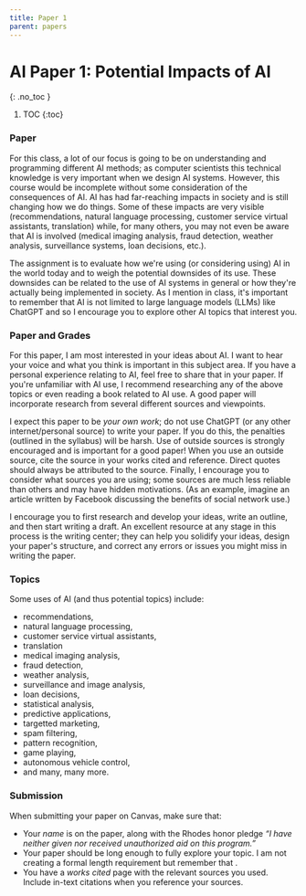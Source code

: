 ```yaml
---
title: Paper 1
parent: papers
---
```


<script src="https://cdn.mathjax.org/mathjax/latest/MathJax.js?config=TeX-AMS-MML_HTMLorMML" type="text/javascript"></script>


# AI Paper 1: Potential Impacts of AI
{: .no_toc }

1. TOC
{:toc}

### Paper

For this class, a lot of our focus is going to be on understanding and programming different AI methods; as computer scientists this technical knowledge is very important when we design AI systems.  However, this course would be incomplete without some consideration of the consequences of AI.  AI has had far-reaching impacts in society and is still changing how we do things. Some of these impacts are very visible (recommendations, natural language processing, customer service virtual assistants, translation) while, for many others, you may not even be aware that AI is involved (medical imaging analysis, fraud detection, weather analysis, surveillance systems, loan decisions, etc.).

The assignment is to evaluate how we're using (or considering using) AI in the world today and to weigh the potential downsides of its use.  These downsides can be related to the use of AI systems in general or how they're actually being implemented in society.  As I mention in class, it's important to remember that AI is not limited to large language models (LLMs) like ChatGPT and so I encourage you to explore other AI topics that interest you.

### Paper and Grades

For this paper, I am most interested in your ideas about AI.  I want to hear your voice and what you think is important in this subject area.  If you have a personal experience relating to AI, feel free to share that in your paper.  If you're unfamiliar with AI use, I recommend researching any of the above topics or even reading a book related to AI use.  A good paper will incorporate research from several different sources and viewpoints.

I expect this paper to be *your own work*; do not use ChatGPT (or any other internet/personal source) to write your paper.  If you do this, the penalties (outlined in the syllabus) will be harsh.  Use of outside sources is strongly encouraged and is important for a good paper!  When you use an outside source, cite the source in your works cited and reference.  Direct quotes should always be attributed to the source.  Finally, I encourage you to consider what sources you are using; some sources are much less reliable than others and may have hidden motivations. (As an example, imagine an article written by Facebook discussing the benefits of social network use.)

I encourage you to first research and develop your ideas, write an outline, and then start writing a draft.  An excellent resource at any stage in this process is the writing center; they can help you solidify your ideas, design your paper's structure, and correct any errors or issues you might miss in writing the paper.

### Topics

Some uses of AI (and thus potential topics) include:

- recommendations, 
- natural language processing, 
- customer service virtual assistants, 
- translation
- medical imaging analysis, 
- fraud detection, 
- weather analysis, 
- surveillance and image analysis, 
- loan decisions,
- statistical analysis,
- predictive applications,
- targetted marketing,
- spam filtering,
- pattern recognition,
- game playing,
- autonomous vehicle control,
- and many, many more.

### Submission

When submitting your paper on Canvas, make sure that:

- Your *name* is on the paper, along with the Rhodes honor pledge *“I have neither given nor received unauthorized aid on this program.”*
- Your paper should be long enough to fully explore your topic.  I am not creating a formal length requirement but remember that .
- You have a *works cited* page with the relevant sources you used.  Include in-text citations when you reference your sources.